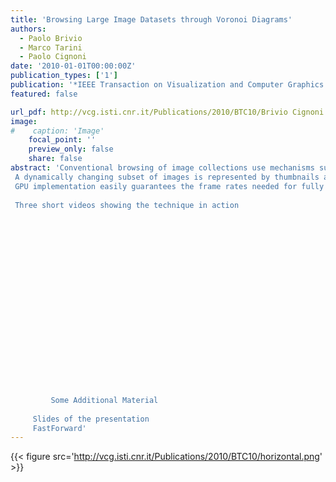 ```yaml
---
title: 'Browsing Large Image Datasets through Voronoi Diagrams'
authors:
  - Paolo Brivio
  - Marco Tarini
  - Paolo Cignoni
date: '2010-01-01T00:00:00Z'
publication_types: ['1']
publication: '*IEEE Transaction on Visualization and Computer Graphics (Proceedings of Visualization 2010)*'
featured: false

url_pdf: http://vcg.isti.cnr.it/Publications/2010/BTC10/Brivio Cignoni Tarini - Browsing Large Image Datasets through Voronoi Diagrams - TVCG 2010.pdf
image:
#    caption: 'Image'
    focal_point: ''
    preview_only: false
    share: false
abstract: 'Conventional browsing of image collections use mechanisms such as thumbnails arranged on a regular grid or on a line, often mounted over a scrollable panel. However, this approach does not scale well with the size of the datasets (number of images). In this paper, we propose a new thumbnail-based interface to browse large collections of images. Our approach is based on weighted centroidal anisotropic Voronoi diagrams. A dynamically changing subset of images is represented by thumbnails and shown on the screen. Thumbnails are shaped like general polygons, to better cover screen space, while still reflecting the original aspect ratios or orientation of the represented images. During the browsing process, thumbnails are dynamically rearranged, reshaped and rescaled. The objective is to devote more screen space (more numerous and larger thumbnails) to the parts of the dataset closer to the current region of interest, and progressively lesser away from it, while still making the dataset visible as a whole. During the entire process, temporal coherence is always maintained. GPU implementation easily guarantees the frame rates needed for fully smooth interactivity.   Three short videos showing the technique in action        					 					 					    					 					 					 					      					 					 					 					         Some Additional Material        Slides of the presentation      FastForward'
---
```

{{< figure src='http://vcg.isti.cnr.it/Publications/2010/BTC10/horizontal.png' >}}
